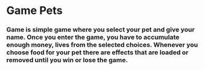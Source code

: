 <h1>Game Pets</h1>

<h3>Game is simple game where you select your pet and give your name. Once you enter the game, you have to accumulate enough money, lives from the selected choices.
Whenever you choose food for your pet there are effects that are loaded or removed until you win or lose the game.</h3>
